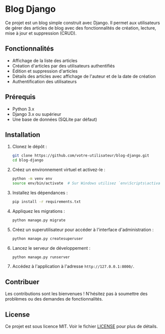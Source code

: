 # Blog Django

Ce projet est un blog simple construit avec Django. Il permet aux utilisateurs de gérer des articles de blog avec des fonctionnalités de création, lecture, mise à jour et suppression (CRUD).

## Fonctionnalités

- Affichage de la liste des articles
- Création d'articles par des utilisateurs authentifiés
- Édition et suppression d'articles
- Détails des articles avec affichage de l'auteur et de la date de création
- Authentification des utilisateurs

## Prérequis

- Python 3.x
- Django 3.x ou supérieur
- Une base de données (SQLite par défaut)

## Installation

1. Clonez le dépôt :
   ```bash
   git clone https://github.com/votre-utilisateur/blog-django.git
   cd blog-django
   ```

2. Créez un environnement virtuel et activez-le :
   ```bash
   python -m venv env
   source env/bin/activate  # Sur Windows utilisez `env\Scripts\activate`
   ```

3. Installez les dépendances :
   ```bash
   pip install -r requirements.txt
   ```

4. Appliquez les migrations :
   ```bash
   python manage.py migrate
   ```

5. Créez un superutilisateur pour accéder à l'interface d'administration :
   ```bash
   python manage.py createsuperuser
   ```

6. Lancez le serveur de développement :
   ```bash
   python manage.py runserver
   ```

7. Accédez à l'application à l'adresse `http://127.0.0.1:8000/`.

## Contribuer

Les contributions sont les bienvenues ! N'hésitez pas à soumettre des problèmes ou des demandes de fonctionnalités.

## License

Ce projet est sous licence MIT. Voir le fichier [LICENSE](LICENSE) pour plus de détails.
